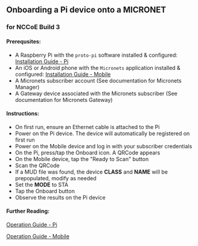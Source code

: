 ## Onboarding a Pi device onto a MICRONET

### for NCCoE Build 3

#### Prerequsites:
- A Raspberry Pi with the `proto-pi` software installed & configured:
  [Installation Guide - Pi](docs/install/pi-test-device.md)
- An iOS or Android phone with the `Micronets` application installed & configured:
  [Installation Guide - Mobile](https://github.com/cablelabs/micronets-mobile/blob/nccoe-build-3/README.md#Installation)
- A Micronets subscriber account (See documentation for Micronets Manager)
- A Gateway device associated with the Micronets subscriber (See documentation for Micronets Gateway)

#### Instructions:
- On first run, ensure an Ethernet cable is attached to the Pi
- Power on the Pi device. The device will automatically be registered on first run
- Power on the Mobile device and log in with your subscriber credentials
- On the Pi, press/tap the Onboard icon. A QRCode appears
- On the Mobile device, tap the "Ready to Scan" button
- Scan the QRCode
- If a MUD file was found, the device **CLASS** and **NAME** will be prepopulated, modify as needed
- Set the **MODE** to STA
- Tap the Onboard button
- Observe the results on the Pi device

#### Further Reading:
[Operation Guide - Pi](https://github.com/cablelabs/micronets-pi3/blob/nccoe-build-3/README.md#Operation)

[Operation Guide - Mobile](https://github.com/cablelabs/micronets-mobile/blob/nccoe-build-3/README.md#Operation)
